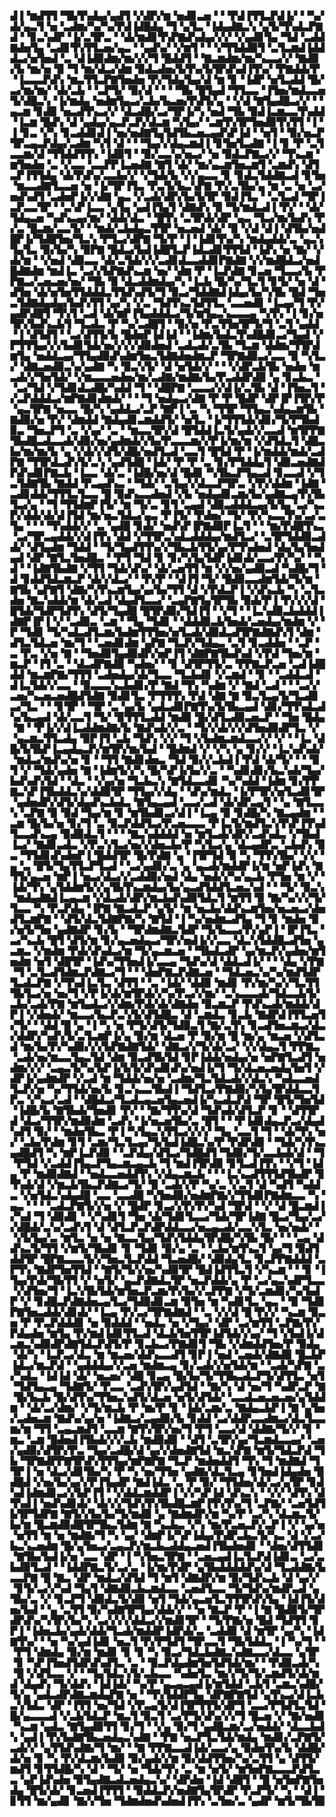 ▟▐▝▆▟▜▜▝▜▙▜▚▟▄▞▄▟▜▝▞▟▛▞▆▝▅▟▊▃▅▝▝▝▛▟▐▜▜▃▛▟▐▞▝▝▚▞▟▞▄▃▜▝▅▝▃▟▆▞▚▞▚▞▛▟▐▟█▟▄▝▜▝▄▜▃▝▐▟▄▟▇▃▚▝▄▜▞▜▚▟▃▛▇▟▝▝▊▃▚▟▛▝▐▞▃▜▛▃▝▝▟▞▆▟▊▜▚▛▇▟▚▟▄▞▞▞▝▞▄▟▊▜▄▝▜▟▝▃▟▟▇▟▅▜▄▝▃▟▊▜▚▜▜▃▅▞▄▃▝▝▄▟▚▞▝▞▆▜▝▝▝▞▜▜▟▟▉▜▝▃▜▃▆▟▐▟▟▟▃▞▅▜▅▟▝▃▝▟▐▟▉▟▆▞▆▞▞▞▜▝█▟▟▜▝▝▇▃▆▟▆▞▆▞▚▃▃▞▞▝▇▟▉▞▙▝▆▞▅▝▉▝▜▝▆▞▟▃▞▟▆▝▉▟▃▟▅▞▙▜▚▞▙▜▛▟▚▟▐▜▚▞▝▛▇▟▟▞▛▝▐▃▃▃▛▟▚▝▆▃▜▜▃▛▇▜▅▟▅▝▛▞▜▟▄▜▄▞▟▝▆▝▊▝▐▟▛▝▅▜▃▟▟▝█▞▃▞▆▞▆▞▝▟▞▃▙▝▝▃▛▜▞▝▉▞▟▝▝▝▝▜▙▝█▜▄▟▝▜▜▃▃▝▐▜▅▞▆▟▃▃▅▜▞▟█▃▚▝▐▞▆▟▄▝▅▟▆▜▄▃▞▃▙▞▙▃▅▞▛▟▜▞▄▝▝▞▟▝▇▜▄▟█▃▞▞▝▝▄▃▆▝▊▟▉▝▅▃▟▜▚▃▞▞▝▟▃▟█▞▃▞▜▛▐▞▚▝▅▟▝▜▙▝▉▟▐▃▆▃▃▜▚▟▟▝▐▃▆▝█▟▚▝▟▝▄▟▄▞▄▃▛▃▛▞▟▃▆▝▚▜▄▞▝▃▆▜▚▜▛▜▅▟▉▜▚▜▜▝▐▝▐▝▊▃▝▞▚▝▊▃▟▟▊▟▐▝▅▞▅▟▇▜▄▜▟▜▙▃▅▃▄▟▚▛▐▟▝▝▅▜▝▝▉▞▅▃▛▜▛▃▄▃▛▟▄▞▃▟▆▝▚▜▝▟▝▝▝▜▄▞▞▟▄▃▆▟▐▝▊▜▅▜▃▟▇▝▐▝▊▝▛▝▃▜▃▃▆▞▟▝▜▜▟▟▜▜▚▝▐▟▉▜▝▝▉▞▃▃▚▞▅▃▞▝▅▝▉▟▃▛▇▃▞▞▝▜▚▃▆▝▆▜▅▟▅▝▃▝▞▃▃▝▃▃▛▛▐▃▅▟▇▝▇▜▝▟▞▝▆▞▄▃▆▜▅▃▆▜▝▃▆▟▚▝▟▜▃▛▐▜▜▟▄▝▟▞▛▟▚▞▃▃▙▞▞▝▞▜▟▞▙▝▞▞▄▃▃▝▊▝▊▟▃▜▟▟▇▃▟▝▊▜▅▝▆▃▃▟▇▜▃▃▅▝▅▝▐▞▜▛▐▜▃▝▛▃▜▞▙▃▚▛▇▝▛▞▃▜▙▞▄▝▆▝▃▝▅▝▃▞▅▟▚▟▜▝▃▟▅▛▐▞▞▟▇▝▄▃▝▞▃▟▞▟▛▞▙▞▙▜▛▝▉▟▐▜▃▝▝▃▜▃▟▝▜▛▐▃▛▃▃▜▛▝▝▃▚▛▐▃▃▝▄▜▄▝▄▟▐▜▄▜▝▟▇▟▚▝▉▝▜▞▆▟▃▟▐▝▛▞▝▝▟▞▜▟▄▃▅▝▚▟▚▃▄▞▆▞▝▟▟▞▟▃▝▝█▜▚▝▃▜▛▟▞▟▛▝▄▃▝▜▃▞▆▞▙▟▚▝▛▞▃▝█▃▆▞▃▃▜▞▝▝▆▟▞▃▙▟▄▃▜▜▛▝▅▃▅▟▝▟▞▝▉▝▞▟▝▟▐▝▟▜▙▞▅▟█▛▐▞▜▟█▜▅▞▜▃▚▝▛▜▃▞▟▛▇▝▜▞▛▝▐▝▐▟▊▜▚▞▚▝▆▟▄▟▟▞▃▝▄▃▚▜▄▜▃▝▉▞▙▞▚▝▉▛▇▝█▟▃▞▙▟▐▟█▜▃▛▐▟▃▟▊▜▜▜▟▝▐▟▚▝▅▝▇▞▝▞▟▞▆▝▝▞▅▟▝▟▉▃▃▝▟▞▃▜▟▞▞▞▃▟▊▟▃▃▟▟▊▛▇▟▇▝▞▞▆▟█▟▃▞▅▟█▟▇▟▆▝▆▟▐▃▝▃▞▞▙▛▇▟▚▃▆▝▅▞▝▟▆▝▛▝▐▃▛▟▇▝▊▃▅▝▜▃▃▞▙▝▛▛▇▃▞▃▅▃▅▞▅▞▝▜▙▝▉▝▟▃▟▟▆▟▄▞▚▝▐▃▙▝█▞▚▞▜▃▜▝▊▜▞▝▅▝▟▝▟▜▅▝▟▞▅▜▅▜▜▟▟▟▃▜▜▟▚▟▜▞▜▝▉▃▞▜▟▟▇▟▐▟▄▞▙▞▚▜▙▝█▟▝▜▅▃▜▟▇▟▄▟▄▞▙▟▚▜▜▝▄▞▚▝▞▃▝▜▟▜▚▃▜▟▜▜▃▝▃▃▅▟▊▝▐▃▄▞▜▝▛▞▄▟▛▟█▜▝▜▚▜▝▃▟▝▟▞▆▛▐▜▄▟▟▟▃▞▜▞▆▜▄▃▚▃▃▃▄▝▚▜▚▝▐▝▊▞▅▜▛▞▙▟▚▃▙▜▝▜▃▟▃▝▛▝▚▞▃▟█▜▝▝▉▞▅▝▛▃▜▜▅▜▛▜▞▜▝▃▜▝▄▟▟▝▐▝▟▜▟▜▝▝▃▞▟▜▜▞▙▝█▟▅▛▐▟▐▟▝▝▐▟▆▞▙▟▃▜▚▟█▟▊▃▞▜▄▟▝▞▛▜▜▜▄▞▞▞▙▟▊▜▟▞▅▞▞▞▞▟▉▟▅▟▝▃▟▃▟▞▃▜▙▝▜▃▆▝▟▟▆▞▜▜▛▟▆▜▄▝▅▟▟▃▄▞▜▜▄▟▉▟▚▟▆▜▅▃▜▟▇▟▅▟▆▃▛▝▜▛▇▟▉▃▞▃▃▝▉▝▚▜▃▞▝▟▇▃▅▟▉▃▚▞▄▟▇▝▚▝▉▃▚▜▞▝▟▝▅▜▟▞▞▝▝▝▞▟▛▃▙▜▙▝▅▟▅▝▆▃▟▞▞▜▅▜▟▞▝▞▆▃▃▃▅▟▅▞▆▞▃▟▇▞▆▟▇▞▙▞▛▃▟▟▛▟▉▝▄▝▊▃▙▃▝▝▃▞▜▟▝▞▜▟▊▟▃▟█▞▚▟▟▝▜▝▝▟█▛▇▝▃▃▃▞▞▟▐▞▃▜▙▝▟▝▐▜▅▃▜▝▞▃▛▟▟▟▃▞▆▛▇▟▊▟▆▟▞▝▝▝▜▝▅▟▄▃▞▟▇▝▛▝▛▝█▟▛▝▟▛▐▛▐▜▛▞▛▝▄▃▜▛▇▝▅▃▃▝█▞▚▝▄▟▟▃▞▃▛▝▇▛▐▝▃▝▚▝▜▜▛▝▜▜▄▃▚▟▄▃▆▜▙▝▇▟▉▞▅▝▛▞▝▟▆▟▟▝▇▟▄▟▊▃▆▟▟▜▞▝▅▜▃▝▐▞▜▜▜▟▞▟▊▞▜▞▛▜▙▟▉▃▝▜▅▃▛▜▝▃▝▞▄▞▝▃▝▝▆▃▃▜▛▞▟▝█▜▟▟▐▃▜▞▄▟▞▞▃▃▟▝▆▜▛▛▇▜▙▟█▃▟▃▃▟▞▟▉▞▅▞▄▟▆▟▞▞▙▞▛▃▃▃▆▞▞▛▐▞▆▞▆▝▞▟▜▟▃▜▝▟█▃▙▞▆▞▆▞▙▝▄▝▞▟▞▞▟▜▞▟█▞▅▟▜▃▟▝▃▃▜▝█▜▟▝▛▝▐▞▆▟▟▞▆▟▞▃▟▛▇▝▜▜▛▟▃▟▚▜▞▃▚▝▄▟▜▟█▝▐▟▞▝▛▝▛▝▃▝▊▞▛▜▟▟▄▜▝▟▉▃▅▟▇▟▛▟▚▟▊▛▇▃▙▝▐▃▃▝▟▞▃▝▐▟█▞▅▞▟▝█▟▊▝▚▜▙▃▛▜▄▃▟▝▊▃▃▟▝▞▜▃▜▟▇▜▙▝▇▟▟▝▛▃▄▟▚▃▝▝▜▟▞▝▃▜▄▞▞▟▃▃▛▜▛▃▝▞▛▞▟▟▆▝▐▟▇▝▃▟▊▟▟▞▜▜▜▃▜▃▃▝█▝▉▟▚▃▃▟▅▟▝▞▙▝▅▟▄▟▊▃▆▞▙▞▄▟▇▃▄▜▚▜▙▜▃▞▄▝▝▜▝▜▜▟▆▛▐▜▞▝▆▝▜▞▃▝▊▜▝▃▄▟▝▟▉▃▟▟▟▃▄▞▙▜▄▝▃▞▚▃▛▞▟▟▞▟▞▟▐▜▟▝▆▞▅▃▜▟▃▞▄▃▝▛▐▜▞▝▛▟▅▞▝▜▞▝▛▞▚▃▃▜▚▞▃▞▃▜▄▝▝▝▝▜▚▟▟▞▞▝▃▝▄▟█▝▊▟▞▝▅▟▚▛▐▛▇▟▉▛▐▃▜▝▝▝▆▞▛▟█▜▚▃▝▃▞▜▛▃▄▟▟▞▞▟▐▜▚▝▟▟▝▞▜▜▛▃▚▟▃▟▟▟▄▞▆▟▜▃▞▝▃▜▛▜▟▟▉▃▟▟▞▝▟▜▄▟▆▝▜▟▟▝▝▜▞▜▄▟▜▜▚▞▞▜▙▃▙▜▜▞▄▞▛▜▚▟▅▟▝▟▄▜▄▜▅▟▄▟▝▟▛▝▇▜▃▜▅▟█▃▝▝▛▜▝▜▟▝▊▝▊▞▚▜▄▜▟▛▐▟▊▟▞▃▃▞▛▞▚▞▝▝▚▟▝▝▐▟▇▜▙▟▇▝▞▜▜▝▜▟▞▟▚▞▝▟▞▃▅▜▜▝▆▝▞▞▅▞▄▟▉▃▟▝▚▟█▞▜▝▟▝▊▟▟▜▟▃▆▃▛▝▟▞▞▟▃▞▝▝▛▞▛▝▝▟▐▜▝▜▞▝█▟▉▃▃▟▆▜▟▞▜▞▆▝▇▜▙▝▄▛▇▜▝▟▇▞▚▜▚▃▆▜▄▞▄▞▙▞▜▜▝▟▝▞▛▟▃▛▐▝▞▟▚▃▙▝▚▝▃▜▃▟▅▝▇▃▚▟▟▞▆▝▟▞▃▟▝▟▄▟▜▃▃▞▝▃▄▛▇▜▄▜▛▜▙▝▉▟▞▛▐▝▛▞▞▞▟▝█▜▟▞▜▟▛▜▟▜▚▝▟▜▞▜▄▟█▝█▜▛▟▉▞▜▟▐▜▝▝▞▜▝▝▐▃▚▟▉▃▙▟▟▟▐▟▇▛▐▛▐▝▞▝▃▟▉▃▝▃▆▝▝▜▄▝▜▟▊▝▝▟▟▟▉▃▙▜▅▟▞▃▅▟▄▞▆▟▆▝▞▝▛▝▜▟▊▝▜▞▚▟▃▟▜▃▆▞▙▟▆▜▜▜▅▞▅▜▃▟▞▟▉▟▃▟▜▛▇▟▇▟▚▜▝▟▆▝▟▜▃▜▟▃▅▝▆▞▜▝▝▃▅▟▊▟▆▝▄▛▇▝▜▃▛▞▜▟▄▃▝▃▜▝▊▃▟▟▅▝▝▃▛▝▃▝▛▃▝▞▅▝▇▝▝▜▅▟▉▜▄▟▉▟▛▞▅▛▐▜▝▟▇▛▇▜▙▟▚▟▝▞▛▟▝▜▅▞▆▝▆▃▛▝▐▜▝▃▝▝▟▃▟▛▇▟▉▝▚▟▅▞▝▝▊▝▟▜▛▜▜▞▃▝▛▛▇▃▛▃▅▝▃▟▐▟█▟▟▝▆▃▆▛▇▞▜▜▜▝▃▟▅▟▄▞▟▞▜▃▃▝▜▃▙▟▊▝▞▃▆▟▝▝▊▝▝▃▟▟▃▟▝▟▐▃▜▟▞▞▃▃▝▝▉▃▃▃▚▃▙▟▊▞▛▝▇▟▝▜▚▝▚▟▆▝▞▝▇▟▝▃▟▝▝▝▃▞▞▃▅▞▚▃▅▃▅▟█▟▜▟▇▝▉▟▊▜▃▝▛▜▜▜▚▝▛▟▝▟▇▝▇▝▉▃▜▃▄▜▞▜▃▟▊▃▞▜▃▝▝▝▊▜▛▝▝▜▛▝▃▝▄▞▙▝▄▟▃▟▊▛▇▜▚▞▙▜▙▃▄▟▝▟▊▞▜▜▚▟▃▟▚▞▙▃▄▟▝▟▞▃▃▜▝▜▞▝▉▜▜▜▃▟▟▝▆▟▉▝█▞▟▜▃▟▉▃▅▃▛▝▝▜▅▝█▟▄▝▇▝▝▛▐▞▞▟▐▃▟▟▆▟▇▞▙▝▇▟▚▟▞▞▃▝▝▜▞▞▟▞▞▞▟▜▅▟▉▟▛▜▃▝▞▝▄▃▆▃▜▜▃▟▄▝▉▛▐▜▝▃▙▝▜▟▚▝▞▞▝▜▝▞▙▟▆▃▆▟▃▃▞▞▝▞▝▝▐▃▝▟█▞▙▜▙▛▐▃▄▟▄▃▛▞▆▜▛▞▆▞▙▟▝▝█▟▆▟▝▞▝▞▚▝▄▝▊▞▞▝▐▃▚▟▚▟▞▝▆▟▃▞▆▟▚▞▅▝▊▝▝▜▜▝▇▟▊▟▅▃▝▜▟▝▉▞▞▃▙▟▐▝▛▟▝▟▞▜▞▝▝▝▉▜▝▞▝▜▟▞▄▟▅▝▇▝▐▟▆▜▞▞▚▝█▞▚▛▐▞▙▞▞▃▝▝▚▟▊▟▊▞▙▃▚▟▞▜▄▞▙▟▚▟▚▜▟▝▝▟▃▝▝▞▄▞▅▝▜▃▙▃▚▝▇▜▟▃▃▟▊▝▚▞▚▟▟▝▐▟▆▝▊▞▛▛▇▃▚▛▐▜▙▟▟▃▚▞▟▟▉▜▛▝▜▜▄▞▞▟▄▝▝▟▚▞▆▟▃▝▐▞▛▜▛▞▅▜▃▟▊▜▛▝▄▟▅▟▛▞▟▜▞▟▄▟▚▃▙▟▃▝▇▜▄▃▄▟▝▃▃▞▃▟▝▟▞▟▛▃▄▜▝▝▄▝▇▜▃▃▚▝▃▛▇▝▉▝▉▟▝▜▄▞▆▝▊▝▆▜▙▟▊▃▞▟▐▝▐▃▄▝▉▝▊▟█▞▚▝▇▃▄▟▆▝▝▃▆▝█▞▙▞▅▝▊▞▜▝▃▝▉▃▛▟▟▜▃▞▛▃▅▃▃▃▝▛▐▃▜▞▆▟▜▃▚▜▚▛▐▜▚▟▜▃▃▟▚▃▄▝▉▟▉▟▃▜▝▝▝▝▇▃▚▟▟▟▟▝▅▝▆▜▃▟▞▟▛▞▃▟▚▟▃▝▞▜▙▟▐▃▞▝▇▟▊▃▟▃▝▞▛▃▚▜▃▞▅▞▞▟▅▃▙▞▛▝▚▜▃▞▄▝▟▃▄▟▛▃▝▃▙▟▚▝▉▃▝▜▜▟▊▟▚▟▅▛▐▝█▟▟▜▛▝█▞▛▟▇▝▄▝▐▜▛▜▟▝▉▝▚▝▜▜▚▜▙▞▝▞▞▝▄▝▃▝█▜▞▜▄▜▜▃▛▜▃▟▝▝▃▞▄▟▊▞▃▝▄▝▄▃▟▞▆▟▟▛▐▞▆▝▅▛▐▟▚▝▇▜▜▞▄▃▅▝▆▛▐▝▅▃▞▟▃▞▞▃▟▟▉▞▅▟▝▟▄▝▅▟▞▞▚▞▄▃▙▝▛▜▅▝▆▝▞▝▐▟▞▜▚▝▄▜▟▟▆▜▞▞▄▜▙▜▚▃▆▟▄▞▙▞▄▃▟▜▟▟▜▃▅▃▚▟▝▝▝▜▞▝▉▃▚▝▆▟▄▟▇▟▐▃▄▃▆▝▞▟▃▟▞▟▛▞▆▃▙▟▚▟▉▜▟▃▜▝▆▜▜▝▉▝▇▞▚▞▞▞▜▞▜▃▃▝▚▝▛▃▛▟▄▝▐▛▇▝▇▃▟▃▛▝▄▜▞▝▆▝▅▃▙▞▟▟▚▃▆▜▅▞▅▃▅▃▞▟▅▟▜▃▆▛▇▝▝▟▜▞▟▃▜▟▇▛▇▞▚▝▇▜▟▝▐▝▚▞▅▟▆▃▟▜▄▝▜▝▊▝▆▟▅▝▉▞▅▜▞▜▅▝▄▟▇▟▛▝▊▞▙▝▝▜▛▟▆▟▇▃▜▟▛▝▜▞▙▃▃▞▛▞▄▛▐▝▐▛▐▜▃▝▃▞▚▃▙▝█▜▝▟▜▞▆▝▊▞▄▃▅▟▄▃▞▜▛▞▅▟▐▞▞▃▃▝▟▃▚▜▟▟█▃▟▜▅▝▄▃▆▃▝▞▆▟▆▝▛▟▞▟▚▟▃▞▆▝▜▞▄▃▆▃▅▝▝▜▙▟▃▟▛▝▄▞▆▃▛▞▄▟▅▞▆▜▅▟▆▝▅▜▝▟█▜▛▝▐▟▚▞▜▜▅▟▐▞▃▃▄▝▜▟▚▞▟▝▟▟▃▟▐▞▝▝▝▟▄▝▞▛▇▝▜▝▃▜▃▟▜▟▆▃▛▟▇▃▞▜▝▝▝▟▅▛▇▃▛▟▇▃▅▝▝▜▟▃▅▃▚▞▚▞▆▟▜▟▛▜▃▟▃▛▇▝▞▜▚▟▐▃▜▃▝▟▜▜▝▝▃▝▐▟▞▝▟▟▉▝▆▟▊▝▛▞▆▞▚▞▞▜▃▜▜▜▙▜▃▞▅▝▅▞▜▝▞▛▐▞▟▞▆▜▛▟▞▞▚▞▛▃▞▞▆▞▝▃▚▃▃▃▟▞▜▟▃▃▙▜▞▃▙▞▃▟▞▛▇▝▆▜▄▟▃▞▞▟▆▞▛▟▞▟▞▟▇▟▅▝▉▃▆▃▛▝▛▟▚▃▟▞▆▟▟▞▟▛▐▝▞▟▅▟▞▝▆▃▃▞▙▃▛▃▚▜▞▟▜▟█▃▝▟▝▃▆▟▃▝▊▃▙▝▇▟▛▟▐▜▜▃▅▜▞▜▞▝▝▟▟▝█▝▄▝▐▝▚▝▅▝▛▜▞▟▜▞▜▟▉▃▜▝▇▞▃▜▚▝▊▃▟▜▅▃▆▃▞▟▃▞▟▟▛▞▚▟▚▜▞▃▜▃▆▛▐▞▄▝▉▞▆▝▟▃▅▝▛▝▉▞▆▝█▝▆▞▄▝▆▃▅▝▞▟▜▃▟▝▆▞▙▞▛▞▚▟▉▞▞▞▙▛▇▟▇▜▟▞▝▟▇▃▞▞▜▞▟▞▃▞▝▞▞▟▄▃▜▝▛▛▇▃▝▃▟▞▅▞▆▃▃▜▄▃▜▟▝▟▆▝▉▃▟▜▙▜▟▝▊▛▐▟▟▞▅▟▄▞▅▝▅▛▇▜▃▟▜▝▅▟▆▞▞▞▝▃▄▃▜▞▚▞▙▛▐▞▙▜▞▟▚▟▊▟▚▞▅▟▐▞▜▝▜▞▟▃▅▃▅▟▄▜▅▜▝▞▟▛▐▞▄▟▆▟▛▝▞▃▟▝▆▝▜▟▟▞▅▞▅▝▃▟▆▞▜▃▜▟▃▟▞▞▟▃▚▝▚▟▃▃▅▟▜▃▛▞▅▝▚▞▜▜▟▞▅▞▙▝▊▃▚▃▃▜▙▟▐▝▜▟▜▃▞▛▇▟▉▞▚▜▄▜▛▟▟▃▃▜▛▃▝▞▚▃▞▃▟▝▝▟█▟▃▞▜▃▟▃▄▃▅▜▄▃▅▟▐▞▚▃▟▃▛▟▝▜▛▝█▜▞▜▅▜▟▝▐▟█▞▙▝▇▜▙▟▞▜▅▟▊▝▛▞▝▝▇▞▜▜▚▞▟▝▜▟▚▟▞▟▜▃▛▝▊▝▝▟▜▜▛▟▝▟▃▞▜▜▛▞▆▟▉▟▆▝▃▟▚▝▐▞▅▃▅▜▙▞▃▝█▜▝▝▝▛▐▟▊▟▄▃▛▃▞▟▄▟▚▟▜▝▉▞▝▝▆▟▅▜▙▃▝▛▐▝▚▜▄▃▚▜▜▃▞▞▞▞▝▜▄▝▃▃▜▝▜▝▝▟▞▜▚▝▅▞▝▃▙▞▛▟▆▝▊▜▝▃▆▞▜▃▜▃▄▞▜▞▙▟▐▟█▃▚▞▛▝▛▟▛▟▉▝▝▜▟▞▚▜▚▃▄▟█▟▜▝▚▝▆▛▐▃▛▟▉▝▝▃▛▟▄▞▟▜▃▞▜▟█▟▜▝▜▟▉▞▜▞▃▃▙▟▞▟▝▝▜▝▛▜▟▝▞▃▟▟▐▜▄▃▛▜▄▃▆▃▄▃▙▝▜▝▆▟▐▜▛▟▉▝▊▜▃▟▐▜▚▝▝▞▜▝▐▟▄▝▛▝▆▟▉▟▇▟▝▝▅▟▃▃▅▟▟▜▚▝▞▟▄▃▆▃▙▝▝▝▐▃▚▃▟▜▜▜▟▜▙▟▛▝▊▜▚▟▞▟▝▞▆▃▙▜▙▃▛▟▇▃▞▜▞▝▉▝▃▟▞▞▛▝▚▞▃▝▞▃▜▝▟▝▚▟▜▝▚▟▟▃▝▞▅▜▟▃▚▟▄▟█▝▃▃▝▃▃▟█▝▚▜▅▟▉▞▅▟▆▛▇▞▞▜▜▟▊▛▇▟▆▃▃▝▚▝▄▃▝▝▝▝▃▟▃▛▇▜▞▞▅▝▞▝█▟▛▝▊▃▞▞▛▞▛▞▚▟▝▜▛▟▝▝▞▝▟▝█▃▆▟▐▞▚▟▝▜▝▟▉▟▊▝▝▞▚▟▊▜▝▜▅▝▟▞▜▟▊▜▃▃▞▜▟▞▜▛▐▟▇▝█▃▞▜▄▞▃▞▞▟█▟▞▃▚▞▃▟▚▜▝▟▝▟▜▃▛▃▛▟▛▟▟▃▃▞▅▃▄▃▟▞▃▃▚▜▃▝▅▞▅▟▞▝▝▞▙▜▄▞▃▝▆▜▃▝▅▝▅▝▇▃▃▜▄▞▜▟▚▜▟▟▄▜▛▟█▞▚▜▙▝█▞▝▝▝▃▄▝▟▟▚▃▜▞▜▜▝▞▆▜▞▜▙▟▊▝▊▝▜▟▊▝▉▞▄▝▃▝▝▃▙▞▆▜▚▃▜▝▄▞▜▝▉▟▜▟▟▜▛▝█▛▇▃▃▃▜▞▞▜▅▃▜▃▛▟▟▝▜▃▅▟█▞▝▟▉▟▄▜▃▝▊▃▛▛▇▟▟▟▝▃▛▜▚▝▇▟▛▜▅▜▜▟▝▝▇▜▞▜▞▞▅▞▚▟▉▜▛▝█▟▐▟▜▜▃▜▝▞▚▃▆▝▝▝▊▝▐▜▄▞▛▟▞▜▙▜▜▝▞▝▅▜▞▝▄▃▛▟▇▟▃▜▛▝▅▃▛▟▟▞▄▝▛▝▃▞▄▃▚▟▛▜▃▃▝▞▟▜▅▞▜▝▐▃▚▜▙▜▟▞▆▜▅▃▛▃▆▞▛▞▙▞▞▃▛▛▇▝▞▜▞▃▆▟▊▞▚▞▙▟▛▝▞▝▊▟█▃▛▟▇▟▅▃▄▜▃▞▜▟▉▟▊▃▆▝▉▜▅▝▆▝▚▟▊▜▃▝▄▃▝▝▉▝▜▟▊▛▇▜▅▃▟▟▞▟▊▟▞▝▐▃▄▝▛▞▃▞▜▛▇▟▇▟▝▝▃▝▞▞▟▝█▝▛▞▞▝▚▃▆▝▉▃▅▝▛▝▛▃▛▟▟▟▊▝▅▝▉▟▟▟▝▝▅▟▃▝▅▝▞▜▄▞▝▟▛▝▃▞▆▜▜▝▃▛▇▞▛▞▛▟▄▟▅▝▆▜▄▝▛▞▆▟▐▟▊▜▜▃▟▝▟▃▙▜▅▜▜▛▐▟▜▟▞▞▄▞▝▜▝▞▙▟▐▞▟▃▆▃▚▟▉▟▛▟▇▜▟▃▛▟▜▞▛▝▊▃▙▃▞▛▇▟▊▜▝▜▙▝▞▟▆▟▟▜▅▞▛▝▉▟▄▝▟▞▚▝▐▃▛▃▞▟▃▝▆▝▆▃▅▞▟▟▚▃▃▟▜▝▊▛▐▝▅▟▝▃▅▟▞▟▇▟▉▝█▃▙▛▐▟▃▞▆▃▛▟▝▝▄▟▟▟▄▞▞▃▅▝▆▟▆▃▄▝▊▞▃▟▞▞▅▜▟▞▆▝▝▃▟▞▚▛▇▝▃▞▚▟▃▝▐▟▐▟▝▟▞▝▅▃▅▞▝▟█▝▊▃▄▝█▞▙▞▜▞▜▜▙▃▟▃▛▜▞▟▜▜▃▝▅▜▝▜▟▜▄▃▄▝▜▟▇▜▞▝▛▃▃▝▃▟▚▜▛▞▄▟▜▟▝▝▇▞▚▝▟▝▅▞▜▝▚▟▛▃▛▝▇▝█▞▙▃▙▝█▞▟▜▚▞▜▜▅▃▚▟▜▞▟▃▅▝▅▜▞▟▜▟▞▝▃▃▟▃▅▃▅▃▅▞▄▜▟▟▆▝▝▟▞▃▞▟▆▞▝▞▜▞▆▃▙▝▛▝▆▞▛▝▊▝▐▟▞▃▆▞▃▝▇▟▄▃▙▛▐▝▇▝▄▜▅▞▃▟▅▃▆▝▇▟▚▞▄▞▅▝▐▟▇▃▞▃▄▟▉▞▙▝▊▟▟▝▃▞▟▟▛▃▃▟▆▃▞▟▃▜▃▃▆▞▆▝▜▜▝▃▄▃▆▟▜▝▃▃▆▝▇▜▚▜▛▞▅▞▜▝▛▜▝▃▃▞▟▝▟▟▇▞▜▞▞▝▊▝▆▃▝▃▆▝█▟▅▟▐▜▙▟▞▞▞▃▙▝▆▟▉▟▉▝▝▟▜▝▃▜▛▞▄▞▜▃▆▟▃▃▄▞▝▃▅▞▄▟▉▞▟▜▛▞▛▃▝▜▄▞▃▟█▞▟▝▄▞▞▟▅▟▇▜▟▝▆▃▚▛▇▝▆▜▞▜▟▃▛▟▝▜▙▝▜▛▇▟▛▛▇▜▛▟▚▜▜▜▄▞▆▛▇▛▇▝▜▃▛▝▆▟▅▟▟▜▝▜▚▝▜▝▆▟▇▟▝▜▜▛▐▝▅▝▟▃▞▟▊▜▙▞▚▝▛▝▚▝▅▞▜▜▅▝▄▟▇▞▟▃▜▃▄▝▊▜▅▟▐▟▄▟▅▝█▟█▟▝▞▅▞▙▞▄▞▞▛▐▜▄▟▛▝▇▟▐▟▃▝▃▝▛▝▉▞▝▜▜▟▅▞▟▞▃▞▄▜▛▝▊▟▚▟▐▟▆▟▊▃▞▞▙▛▐▜▝▝▞▟▟▃▆▟▟▛▐▝▞▞▚▛▐▟▝▟▚▃▚▝▝▞▞▝▟▜▚▝▟▜▚▟▐▝▅▟▚▟▊▟▞▝▟▞▞▞▜▟▚▜▚▜▙▟█▃▆▛▐▜▚▜▚▞▜▝▃▛▇▞▝▃▅▜▟▜▙▜▛▜▟▛▇▝▇▜▞▞▙▞▙▞▜▞▆▟▉▝▄▝▇▟▆▟▛▞▆▝▚▞▛▝▃▞▚▝▟▃▆▃▜▞▙▞▆▝█▃▆▟▉▟█▜▛▜▙▃▜▟▆▝▇▝▚▃▙▃▝▞▚▝▆▞▛▃▅▃▛▞▃▛▐▝▞▝▄▞▅▝▅▜▜▝▆▝▅▝▆▟▇▞▜▝▚▝▄▞▝▟▆▛▐▞▚▛▐▟▄▞▛▟▛▃▙▃▜▞▚▃▝▟▝▞▃▞▙▃▚▃▅▟▆▝█▞▄▜▅▃▞▃▄▃▛▞▆▃▙▃▟▟▄▃▅▟▐▜▙▟▅▟▊▝▝▟▅▞▟▜▜▟▊▝▇▜▙▞▙▟▐▞▅▝▃▃▝▟▛▝▐▝▚▜▅▃▜▛▇▝▝▃▅▃▄▟▐▃▜▃▛▟▐▟▊▃▝▃▞▃▙▟▉▜▃▟▝▝▐▟▟▛▇▃▜▞▃▞▃▝▐▞▆▞▛▟▛▝▄▜▙▟▟▟▟▟▚▞▟▝▜▃▟▟▇▞▙▃▃▛▇▝█▝▇▃▝▟▛▝▆▟▃▞▟▜▟▝▜▝▆▜▝▟▇▟▛▞▆▝▉▞▜▟▚▃▙▝▟▝▄▞▞▝▊▜▞▃▞▞▚▟▝▜▄▜▝▟▇▟▉▃▙▃▆▟▃▃▝▃▅▟▜▃▃▝▜▞▜▟▚▞▆▟▛▃▟▝▄▜▙▞▃▝▞▝▊▃▛▜▝▟▉▟▃▜▞▟▉▝▅▜▝▜▟▞▄▃▅▜▃▜▜▜▛▟▚▜▄▝▐▟▐▜▞▟▅▞▙▟▝▝▄▝▃▜▜▝▉▞▚▟▇▜▛▜▄▞▟▟▞▞▝▝▅▝▇▃▛▝▛▝▐▝▇▝█▟▉▜▞▜▛▟▛▟▚▞▚▜▛▞▙▞▚▝▃▞▞▞▞▟▟▃▞▞▆▟▊▜▛▝▝▜▞▛▇▞▅▝█▟▝▜▟▜▜▝▊▛▐▝▐▟▅▃▙▞▄▟▞▟▟▞▜▃▟▞▆▟▟▛▐▟▛▟▞▃▝▃▟▟▉▝▟▝▆▜▛▝▄▞▚▝▐▟▇▜▚▞▝▝▅▝▚▞▄▟▐▟▊▝▅▃▜▝▛▞▛▜▟▜▝▜▛▃▃▜▝▜▙▜▟▟▃▝▐▝▚▞▜▝▝▝▛▜▝▟▆▟▄▝▉▞▆▝▆▟▊▝▊▝▊▝▚▝▉▃▞▜▟▃▙▟▇▃▚▟▇▃▃▞▟▃▃▝▄▜▛▝▊▝▚▛▐▜▅▟▜▟▛▟▚▟▜▃▝▃▝▝▉▃▛▟▄▟▆▜▅▜▟▜▟▞▆▞▝▝▛▟▉▃▟▞▚▝█▝▞▟▜▃▃▝▞▝▝▜▄▜▟▃▚▜▞▃▙▃▃▝▚▟▅▜▃▝▆▞▞▜▞▜▞▃▆▟▜▞▟▞▆▟▝▟▄▟▚▝▜▞▟▟▚▝▐▟▐▟▞▝▚▞▛▝▄▃▄▃▄▟▐▞▆▜▟▟▝▃▙▜▝▃▆▃▚▟█▞▜▞▄▝▄▟▃▟▛▟▇▃▆▟▄▛▇▝▅▝▝▜▚▜▟▟▛▜▄▝▟▛▇▛▇▜▟▝▄▜▚▃▞▟▐▃▙▃▚▜▟▃▝▟▛▝▐▜▜▝▅▞▜▟▝▞▛▃▄▜▞▟▐▜▛▜▜▜▞▟▛▜▝▃▃▞▛▜▟▜▃▜▟▝█▞▄▃▃▃▟▝▞▃▙▜▟▃▛▝▆▃▜▝▉▃▜▝▃▞▛▜▞▟▚▞▞▞▜▝█▃▅▝▞▝▇▞▅▟▊▝▚▃▆▝▄▟▃▝▇▜▄▟▉▜▜▝▊▞▜▝▝▞▄▝▉▞▜▝▄▟█▃▆▞▃▞▅▟▟▞▝▟▃▃▙▟▚▝▄▟▐▝▛▞▙▟▇▜▙▃▅▟▄▃▚▟▇▝▝▛▇▝▅▃▛▜▃▜▟▞▆▟▄▝▆▟▊▞▃▛▇▜▞▃▟▞▞▝▄▜▜▟▚▟▇▞▜▝▆▞▝▝▇▝▛▛▇▃▃▟▐▟▞▃▃▞▄▝▉▟▅▜▚▞▙▝▟▟█▞▟▞▅▝▊▝▚▝▛▞▟▃▆▞▙▟▉▝▉▞▄▟▞▞▆▝▉▞▟▟▜▜▅▞▚▞▃▜▜▝▄▝▟▜▜▞▆▟▜▝▊▜▜▟█▞▚▝▟▝▝▜▞▝▅▝▜▟▞▜▚▝▃▝▆▝▅▜▞▝▆▜▅▛▇▃▃▃▛▟▜▃▃▝▄▛▐▟▚▟▅▝▉▜▄▟▇▃▟▃▅▟▄▃▚▞▝▟▛▟▅▝▐▟▝▟█▜▝▝█▝▅▜▅▛▇▜▅▟▄▝█▜▞▟▞▝▊▃▅▟▐▜▜▜▝▝▉▟▟▃▛▞▅▟▇▜▄▜▛▟▛▝▛▃▛▜▞▝▚▝▝▟▐▝▊▜▜▝▆▞▄▟▊▝▇▞▞▜▅▝▜▟▆▟▅▟▚▟▅▟▐▜▚▝▃▜▅▞▃▝▄▟▛▝▆▜▞▜▙▜▉
